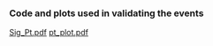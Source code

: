 ### Code and plots used in validating the events


[Sig_Pt.pdf](https://github.com/A-A-Abdelhamid/LLP_Sleptons_RPV_SUSY/files/12074345/Sig_Pt.pdf)
[pt_plot.pdf](https://github.com/A-A-Abdelhamid/LLP_Sleptons_RPV_SUSY/files/12074346/pt_plot.pdf)
